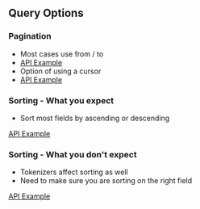 ## Query Options


### Pagination

* Most cases use from / to
* [API Example](http://esdemo.local:9200/_plugin/marvel/sense/#05-pagination,L1)
* Option of using a cursor
* [API Example](http://esdemo.local:9200/_plugin/marvel/sense/#05-pagination,S5.3)


### Sorting - What you expect

* Sort most fields by ascending or descending

[API Example](http://es1.local:9200/_plugin/marvel/sense/#06-sorting,L1)


### Sorting - What you don't expect

* Tokenizers affect sorting as well
* Need to make sure you are sorting on the right field

[API Example](http://es1.local:9200/_plugin/marvel/sense/#06-sorting,S6.4)